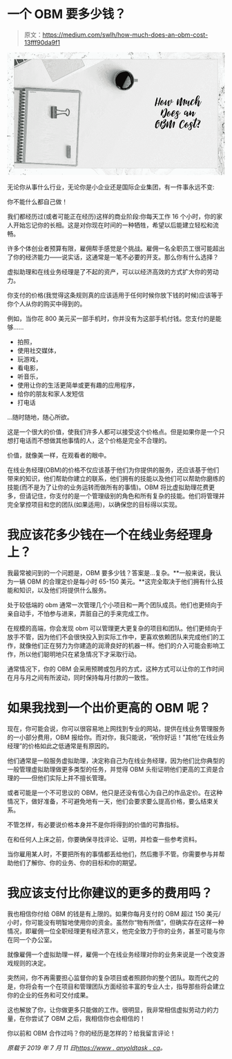 # 一个 OBM 要多少钱？

> 原文：<https://medium.com/swlh/how-much-does-an-obm-cost-13fff90da9f1>

![](img/3c9155ee5a62ae2c89b900b0cbd9b90b.png)

无论你从事什么行业，无论你是小企业还是国际企业集团，有一件事永远不变:

你不能什么都自己做！

我们都经历过(或者可能正在经历)这样的商业阶段:你每天工作 16 个小时，你的家人开始忘记你的长相。这是对你现在时间的一种牺牲，希望以后能建立轻松和流畅。

许多个体创业者预算有限，雇佣帮手感觉是个挑战。雇佣一名全职员工很可能超出了你的经济能力——说实话，这通常是一笔不必要的开支。那么你有什么选择？

虚拟助理和在线业务经理是了不起的资产，可以以经济高效的方式扩大你的劳动力。

你支付的价格(我觉得这条规则真的应该适用于任何时候你放下钱的时候)应该等于你个人从你的购买中得到的。

例如，当你花 800 美元买一部手机时，你并没有为这部手机付钱。您支付的是能够……

*   拍照，
*   使用社交媒体，
*   玩游戏，
*   看电影，
*   听音乐，
*   使用让你的生活更简单或更有趣的应用程序，
*   给你的朋友和家人发短信
*   打电话

…随时随地，随心所欲。

这是一个很大的价值，使我们许多人都可以接受这个价格点。但是如果你是一个只想打电话而不想做其他事情的人，这个价格是完全不合理的。

价值，就像美一样，在观看者的眼中。

在线业务经理(OBM)的价格不仅应该基于他们为你提供的服务，还应该基于他们带来的知识，他们帮助你建立的联系，他们拥有的技能以及他们可以帮助你磨练的技能(而不是为了让你的业务运转而做所有的事情)。OBM 将比虚拟助理花费更多，但请记住，你支付的是一个管理级别的角色和所有复杂的技能。他们将管理并完全掌控项目和您的团队(如果适用)，以确保您的目标得以实现。

# 我应该花多少钱在一个在线业务经理身上？

我最常被问到的一个问题是，OBM 要多少钱？答案是…复杂。**一般来说，我认为一辆 OBM 的合理定价是每小时 65-150 美元。**这完全取决于他们拥有什么技能和知识，以及他们将提供什么服务。

处于较低端的 obm 通常一次管理几个小项目和一两个团队成员。他们也更倾向于亲自动手，不怕参与进来，弄脏自己的手来完成工作。

在规模的高端，你会发现 obm 可以管理更大更复杂的项目和团队。他们更倾向于放手不管，因为他们不会很快投入到实际工作中，更喜欢依赖团队来完成他们的工作，就像他们正在努力为你建造的润滑良好的机器一样。他们的介入可能会影响工作，所以他们聪明地只在紧急情况下才采取行动。

通常情况下，你的 OBM 会采用预聘或包月的方式，这种方式可以让你的工作时间在月与月之间有所波动，同时保持每月付款的一致性。

# 如果我找到一个出价更高的 OBM 呢？

现在，你可能会说，你可以很容易地上网找到专业的网站，提供在线业务管理服务的一小部分费用，OBM 报给你。而对你，我只能说，“祝你好运！”其他“在线业务经理”的价格如此之低通常是有原因的。

他们通常是一般服务虚拟助理，决定称自己为在线业务经理，因为他们比你典型的一般管理虚拟助理做更多类型的任务，并觉得 OBM 头衔证明他们更高的工资是合理的——但他们实际上并不擅长管理。

或者可能是一个不可思议的 OBM，他只是还没有信心为自己的作品定价。在这种情况下，做好准备，不可避免地有一天，他们会要求要么提高价格，要么结束关系。

不管怎样，有必要说价格本身并不是你将得到的价值的可靠指标。

在和任何人上床之前，你要确保寻找评论、证明，并检查一些参考资料。

当你雇用某人时，不要把所有的事情都丢给他们，然后撒手不管。你需要参与并帮助他们了解你、你的业务、你的目标和你的期望。

# 我应该支付比你建议的更多的费用吗？

我也相信你付给 OBM 的钱是有上限的。如果你每月支付的 OBM 超过 150 美元/小时，你可能没有明智地使用你的资金。虽然你“物有所值”，但确实存在这样一种情况，即雇佣一位全职经理更有经济意义，他完全致力于你的业务，甚至可能与你在同一个办公室。

就像雇佣一个虚拟助理一样，雇佣一个在线业务经理对你的业务来说是一个改变游戏规则的决定。

突然间，你不再需要担心监督你的复杂项目或者照顾你的整个团队。取而代之的是，你将会有一个在项目和管理团队方面经验丰富的专业人士，指导那些将会建立你的企业的任务和可交付成果。

这也解放了你，让你做更多只能做的工作。很明显，我非常相信虚拟劳动力的力量，在你尝试了 OBM 之后，我相信你也会相信的！

你以前和 OBM 合作过吗？你的经历是怎样的？给我留言评论！

*原载于 2019 年 7 月 11 日*[*https://www . anyoldtask . ca*](https://www.anyoldtask.ca/how-much-does-an-obm-cost/)*。*